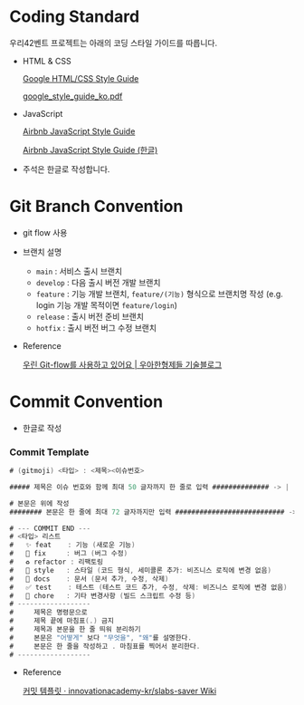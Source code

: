 # Coding Standard

우리42벤트 프로젝트는 아래의 코딩 스타일 가이드를 따릅니다.

- HTML & CSS
    
    [Google HTML/CSS Style Guide](https://google.github.io/styleguide/htmlcssguide.html)
    
    [google_style_guide_ko.pdf](CONTRIBUTION%20md%20d74ea19b520c4640bcedd80bbde6f317/google_style_guide_ko.pdf)
    
- JavaScript
    
    [Airbnb JavaScript Style Guide](https://github.com/airbnb/javascript)
    
    [Airbnb JavaScript Style Guide (한글)](https://github.com/tipjs/javascript-style-guide)
    
- 주석은 한글로 작성합니다.

# Git Branch Convention

- git flow 사용
- 브랜치 설명
    - `main` : 서비스 출시 브랜치
    - `develop` : 다음 출시 버전 개발 브랜치
    - `feature` : 기능 개발 브랜치, `feature/(기능)` 형식으로 브랜치명 작성 (e.g. login 기능 개발 목적이면 `feature/login`)
    - `release` : 출시 버전 준비 브랜치
    - `hotfix` : 출시 버전 버그 수정 브랜치
- Reference
    
    [우린 Git-flow를 사용하고 있어요 | 우아한형제들 기술블로그](https://techblog.woowahan.com/2553/)
    

# Commit Convention

- 한글로 작성

### Commit Template

```java
# (gitmoji) <타입> : <제목><이슈번호>

##### 제목은 이슈 번호와 함께 최대 50 글자까지 한 줄로 입력 ############## -> |

# 본문은 위에 작성
######## 본문은 한 줄에 최대 72 글자까지만 입력 ########################### -> |

# --- COMMIT END ---
# <타입> 리스트
#   ✨ feat    : 기능 (새로운 기능)
#   🐛 fix     : 버그 (버그 수정)
#   ♻ refactor : 리팩토링
#   💄 style   : 스타일 (코드 형식, 세미콜론 추가: 비즈니스 로직에 변경 없음)
#   📝 docs    : 문서 (문서 추가, 수정, 삭제)
#   ✅ test    : 테스트 (테스트 코드 추가, 수정, 삭제: 비즈니스 로직에 변경 없음)
#   🔨 chore   : 기타 변경사항 (빌드 스크립트 수정 등)
# ------------------
#     제목은 명령문으로
#     제목 끝에 마침표(.) 금지
#     제목과 본문을 한 줄 띄워 분리하기
#     본문은 "어떻게" 보다 "무엇을", "왜"를 설명한다.
#     본문은 한 줄을 작성하고 . 마침표를 찍어서 분리한다.
# ------------------
```
- Reference

  [커밋 템플릿 · innovationacademy-kr/slabs-saver Wiki](https://github.com/innovationacademy-kr/slabs-saver/wiki/%EC%BB%A4%EB%B0%8B-%ED%85%9C%ED%94%8C%EB%A6%BF)

